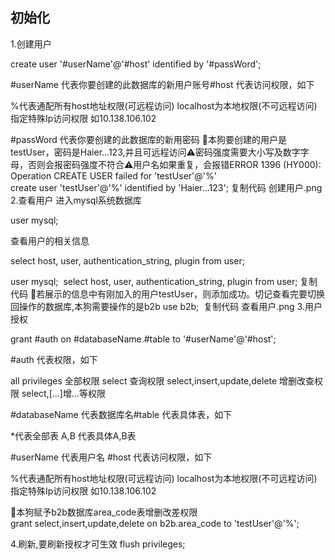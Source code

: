 ## 初始化


1.创建用户

  create user '#userName'@'#host' identified by '#passWord';

#userName 代表你要创建的此数据库的新用户账号#host 代表访问权限，如下

%代表通配所有host地址权限(可远程访问)
localhost为本地权限(不可远程访问)
指定特殊Ip访问权限 如10.138.106.102

#passWord 代表你要创建的此数据库的新用密码
🐶本狗要创建的用户是testUser，密码是Haier…123,并且可远程访问⚠️密码强度需要大小写及数字字母，否则会报密码强度不符合⚠️用户名如果重复，会报错ERROR 1396 (HY000): Operation CREATE USER failed for 'testUser'@'%'
create user 'testUser'@'%' identified by 'Haier...123';
复制代码
创建用户.png
2.查看用户
进入mysql系统数据库 

  user mysql; 

查看用户的相关信息

  select host, user, authentication_string, plugin from user;

user mysql; 
select host, user, authentication_string, plugin from user;
复制代码
🐶若展示的信息中有刚加入的用户testUser，则添加成功。切记查看完要切换回操作的数据库,本狗需要操作的是b2b
use b2b; 
复制代码
查看用户.png
3.用户授权

  grant #auth on #databaseName.#table to '#userName'@'#host';

#auth 代表权限，如下

all privileges 全部权限
select 查询权限
select,insert,update,delete 增删改查权限
select,[…]增…等权限

#databaseName 代表数据库名#table 代表具体表，如下

*代表全部表
A,B 代表具体A,B表

#userName 代表用户名
#host 代表访问权限，如下

%代表通配所有host地址权限(可远程访问)
localhost为本地权限(不可远程访问)
指定特殊Ip访问权限 如10.138.106.102

🐶本狗赋予b2b数据库area_code表增删改差权限
grant select,insert,update,delete on b2b.area_code to 'testUser'@'%';

4.刷新,要刷新授权才可生效
 flush privileges;
